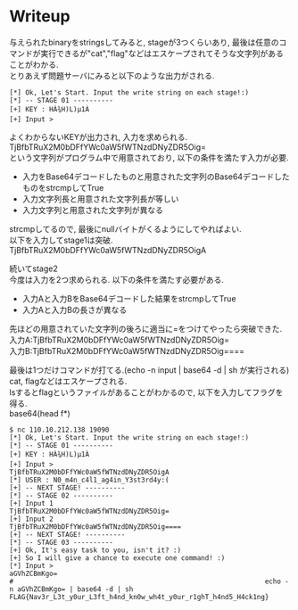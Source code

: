 # Writeup
与えられたbinaryをstringsしてみると, stageが3つくらいあり, 最後は任意のコマンドが実行できるが"cat","flag"などはエスケープされてそうな文字列があることがわかる.  
とりあえず問題サーバにみると以下のような出力がされる.  
```
[*] Ok, Let's Start. Input the write string on each stage!:)
[*] -- STAGE 01 ----------
[+] KEY : HÀ¾H)L)µ1À
[+] Input >
```
よくわからないKEYが出力され, 入力を求められる.  
TjBfbTRuX2M0bDFfYWc0aW5fWTNzdDNyZDR5Oig=  
という文字列がプログラム中で用意されており, 以下の条件を満たす入力が必要.  

- 入力をBase64デコードしたものと用意された文字列のBase64デコードしたものをstrcmpしてTrue
- 入力文字列長と用意された文字列長が等しい
- 入力文字列と用意された文字列が異なる

strcmpしてるので, 最後にnullバイトがくるようにしてやればよい.  
以下を入力してstage1は突破.  
TjBfbTRuX2M0bDFfYWc0aW5fWTNzdDNyZDR5OigA  

続いてstage2  
今度は入力を2つ求められる. 以下の条件を満たす必要がある.  

- 入力Aと入力BをBase64デコードした結果をstrcmpしてTrue
- 入力Aと入力Bの長さが異なる

先ほどの用意されていた文字列の後ろに適当に=をつけてやったら突破できた.  
入力A:TjBfbTRuX2M0bDFfYWc0aW5fWTNzdDNyZDR5Oig=  
入力B:TjBfbTRuX2M0bDFfYWc0aW5fWTNzdDNyZDR5Oig====  

最後は1つだけコマンドが打てる.(echo -n input | base64 -d | sh が実行される)  
cat, flagなどはエスケープされる.  
lsするとflagというファイルがあることがわかるので, 以下を入力してフラグを得る.  
base64(head f*) 

```
$ nc 110.10.212.138 19090
[*] Ok, Let's Start. Input the write string on each stage!:)
[*] -- STAGE 01 ----------
[+] KEY : HÀ¾H)L)µ1À
[+] Input >
TjBfbTRuX2M0bDFfYWc0aW5fWTNzdDNyZDR5OigA
[*] USER : N0_m4n_c4l1_ag4in_Y3st3rd4y:(
[+] -- NEXT STAGE! ----------
[*] -- STAGE 02 ----------
[+] Input 1
TjBfbTRuX2M0bDFfYWc0aW5fWTNzdDNyZDR5Oig=
[+] Input 2
TjBfbTRuX2M0bDFfYWc0aW5fWTNzdDNyZDR5Oig====
[+] -- NEXT STAGE! ----------
[*] -- STAGE 03 ----------
[+] Ok, It's easy task to you, isn't it? :)
[+] So I will give a chance to execute one command! :)
[*] Input >
aGVhZCBmKgo=
#                                                               echo -n aGVhZCBmKgo= | base64 -d | sh
FLAG{Nav3r_L3t_y0ur_L3ft_h4nd_kn0w_wh4t_y0ur_r1ghT_h4nd5_H4ck1ng}
```
